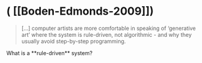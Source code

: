 # ( [[Boden-Edmonds-2009]])


> [...] computer artists are more comfortable in speaking of ‘generative art’ where the system is rule-driven, not algorithmic - and why they usually avoid step-by-step programming.

What is a \*\*rule-driven\** system?



